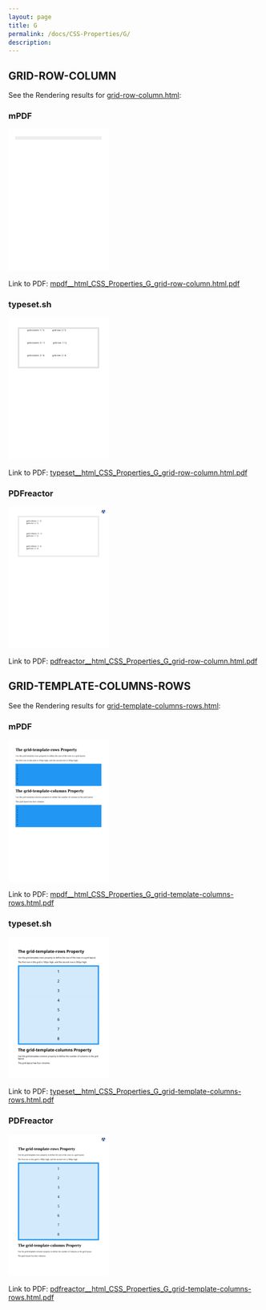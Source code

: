 ```yaml
---
layout: page
title: G
permalink: /docs/CSS-Properties/G/
description: 
---
```




## GRID-ROW-COLUMN

See the Rendering results for [grid-row-column.html](/html/CSS%20Properties/G/grid-row-column.html):

### mPDF
![](mpdf__html_CSS_Properties_G_grid-row-column.html.png) 

Link to PDF: [mpdf__html_CSS_Properties_G_grid-row-column.html.pdf](mpdf__html_CSS_Properties_G_grid-row-column.html.pdf)

### typeset.sh
![](typeset__html_CSS_Properties_G_grid-row-column.html.png) 

Link to PDF: [typeset__html_CSS_Properties_G_grid-row-column.html.pdf](typeset__html_CSS_Properties_G_grid-row-column.html.pdf)

### PDFreactor
![](pdfreactor__html_CSS_Properties_G_grid-row-column.html.png) 

Link to PDF: [pdfreactor__html_CSS_Properties_G_grid-row-column.html.pdf](pdfreactor__html_CSS_Properties_G_grid-row-column.html.pdf)

## GRID-TEMPLATE-COLUMNS-ROWS

See the Rendering results for [grid-template-columns-rows.html](/html/CSS%20Properties/G/grid-template-columns-rows.html):

### mPDF
![](mpdf__html_CSS_Properties_G_grid-template-columns-rows.html.png) 

Link to PDF: [mpdf__html_CSS_Properties_G_grid-template-columns-rows.html.pdf](mpdf__html_CSS_Properties_G_grid-template-columns-rows.html.pdf)

### typeset.sh
![](typeset__html_CSS_Properties_G_grid-template-columns-rows.html.png) 

Link to PDF: [typeset__html_CSS_Properties_G_grid-template-columns-rows.html.pdf](typeset__html_CSS_Properties_G_grid-template-columns-rows.html.pdf)

### PDFreactor
![](pdfreactor__html_CSS_Properties_G_grid-template-columns-rows.html.png) 

Link to PDF: [pdfreactor__html_CSS_Properties_G_grid-template-columns-rows.html.pdf](pdfreactor__html_CSS_Properties_G_grid-template-columns-rows.html.pdf)


